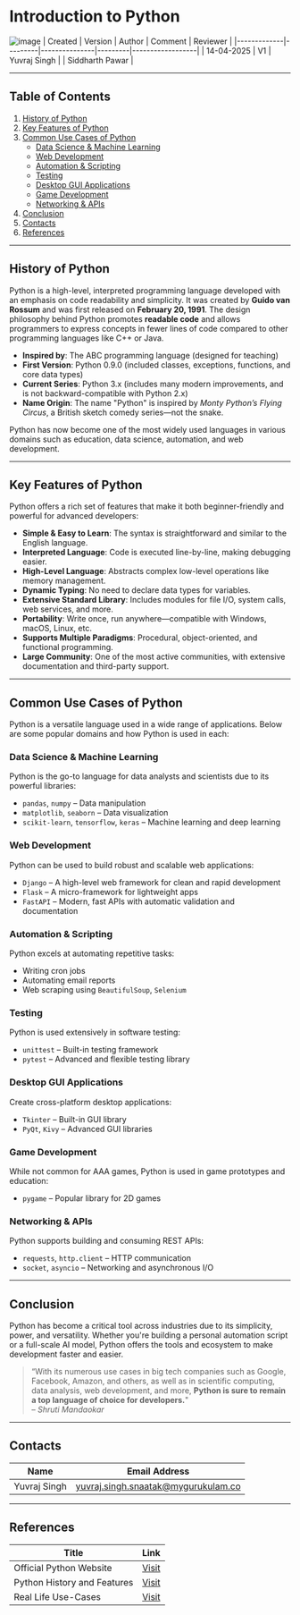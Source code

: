 # Introduction to Python
![image](https://cdn.hashnode.com/res/hashnode/image/upload/v1637422966499/jx6h36yHp.jpeg)
| Created     | Version | Author        | Comment | Reviewer         |
|-------------|---------|---------------|---------|------------------|
| 14-04-2025  | V1      | Yuvraj Singh  |         | Siddharth Pawar  |

---

## **Table of Contents**

1. [History of Python](#history-of-python)  
2. [Key Features of Python](#key-features-of-python)  
3. [Common Use Cases of Python](#common-use-cases-of-python)  
    - [Data Science & Machine Learning](#data-science--machine-learning)  
    - [Web Development](#web-development)  
    - [Automation & Scripting](#automation--scripting)  
    - [Testing](#testing)  
    - [Desktop GUI Applications](#desktop-gui-applications)  
    - [Game Development](#game-development)  
    - [Networking & APIs](#networking--apis)  
4. [Conclusion](#conclusion)  
5. [Contacts](#contacts)  
6. [References](#references)  

---

## History of Python

Python is a high-level, interpreted programming language developed with an emphasis on code readability and simplicity. It was created by **Guido van Rossum** and was first released on **February 20, 1991**. The design philosophy behind Python promotes **readable code** and allows programmers to express concepts in fewer lines of code compared to other programming languages like C++ or Java.

- **Inspired by**: The ABC programming language (designed for teaching)  
- **First Version**: Python 0.9.0 (included classes, exceptions, functions, and core data types)  
- **Current Series**: Python 3.x (includes many modern improvements, and is not backward-compatible with Python 2.x)  
- **Name Origin**: The name "Python" is inspired by *Monty Python’s Flying Circus*, a British sketch comedy series—not the snake.

Python has now become one of the most widely used languages in various domains such as education, data science, automation, and web development.

---

## Key Features of Python

Python offers a rich set of features that make it both beginner-friendly and powerful for advanced developers:

- **Simple & Easy to Learn**: The syntax is straightforward and similar to the English language.  
- **Interpreted Language**: Code is executed line-by-line, making debugging easier.  
- **High-Level Language**: Abstracts complex low-level operations like memory management.  
- **Dynamic Typing**: No need to declare data types for variables.  
- **Extensive Standard Library**: Includes modules for file I/O, system calls, web services, and more.  
- **Portability**: Write once, run anywhere—compatible with Windows, macOS, Linux, etc.  
- **Supports Multiple Paradigms**: Procedural, object-oriented, and functional programming.  
- **Large Community**: One of the most active communities, with extensive documentation and third-party support.  

---

## Common Use Cases of Python

Python is a versatile language used in a wide range of applications. Below are some popular domains and how Python is used in each:

### Data Science & Machine Learning

Python is the go-to language for data analysts and scientists due to its powerful libraries:

- `pandas`, `numpy` – Data manipulation  
- `matplotlib`, `seaborn` – Data visualization  
- `scikit-learn`, `tensorflow`, `keras` – Machine learning and deep learning  

### Web Development

Python can be used to build robust and scalable web applications:

- `Django` – A high-level web framework for clean and rapid development  
- `Flask` – A micro-framework for lightweight apps  
- `FastAPI` – Modern, fast APIs with automatic validation and documentation  

### Automation & Scripting

Python excels at automating repetitive tasks:

- Writing cron jobs  
- Automating email reports  
- Web scraping using `BeautifulSoup`, `Selenium`  

### Testing

Python is used extensively in software testing:

- `unittest` – Built-in testing framework  
- `pytest` – Advanced and flexible testing library  

### Desktop GUI Applications

Create cross-platform desktop applications:

- `Tkinter` – Built-in GUI library  
- `PyQt`, `Kivy` – Advanced GUI libraries  

### Game Development

While not common for AAA games, Python is used in game prototypes and education:

- `pygame` – Popular library for 2D games  

### Networking & APIs

Python supports building and consuming REST APIs:

- `requests`, `http.client` – HTTP communication  
- `socket`, `asyncio` – Networking and asynchronous I/O  

---

## Conclusion

Python has become a critical tool across industries due to its simplicity, power, and versatility. Whether you're building a personal automation script or a full-scale AI model, Python offers the tools and ecosystem to make development faster and easier.

> “With its numerous use cases in big tech companies such as Google, Facebook, Amazon, and others, as well as in scientific computing, data analysis, web development, and more, **Python is sure to remain a top language of choice for developers.**"  
> – *Shruti Mandaokar*

---

## Contacts

| Name         | Email Address                                 |
|--------------|-----------------------------------------------|
| Yuvraj Singh | yuvraj.singh.snaatak@mygurukulam.co           |

---

## References

| **Title**                        | **Link**                                                                                      |
|----------------------------------|-----------------------------------------------------------------------------------------------|
| Official Python Website          | [Visit](https://www.python.org)                                              |
| Python History and Features      | [Visit](https://medium.com/thetechieguys/python-language-history-features-and-applications-9b77111f9f68) |
| Real Life Use-Cases              | [Visit](https://www.datacamp.com/blog/what-is-python-used-for) |

